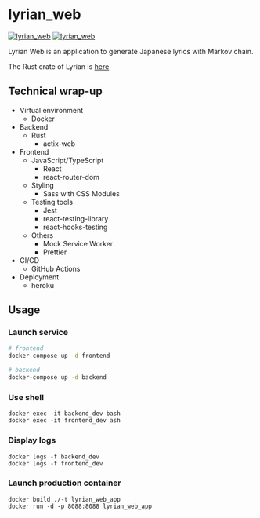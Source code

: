 # lyrian_web

[![lyrian_web](https://github.com/lyrian-app/lyrian_web/actions/workflows/build_test.yml/badge.svg)](https://github.com/lyrian-app/lyrian_web/actions/workflows/build_test.yml)
[![lyrian_web](https://github.com/lyrian-app/lyrian_web/actions/workflows/deploy.yml/badge.svg)](https://github.com/lyrian-app/lyrian_web/actions/workflows/deploy.yml)

Lyrian Web is an application to generate Japanese lyrics with Markov chain.

The Rust crate of Lyrian is [here](https://github.com/lyrian-app/lyrian)

## Technical wrap-up

- Virtual environment
  - Docker
- Backend
  - Rust
    - actix-web
- Frontend
  - JavaScript/TypeScript
    - React
    - react-router-dom
  - Styling
    - Sass with CSS Modules
  - Testing tools
    - Jest
    - react-testing-library
    - react-hooks-testing
  - Others
    - Mock Service Worker
    - Prettier
- CI/CD
  - GitHub Actions
- Deployment
  - heroku

## Usage

### Launch service

```sh
# frontend
docker-compose up -d frontend

# backend
docker-compose up -d backend
```

### Use shell

```
docker exec -it backend_dev bash
docker exec -it frontend_dev ash
```

### Display logs

```
docker logs -f backend_dev
docker logs -f frontend_dev
```

### Launch production container

```
docker build ./-t lyrian_web_app
docker run -d -p 8088:8088 lyrian_web_app
```
